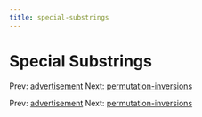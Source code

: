 ```yaml
---
title: special-substrings
---
```




# Special Substrings

Prev: [advertisement](advertisement.md) Next:
[permutation-inversions](permutation-inversions.md)

Prev: [advertisement](advertisement.md) Next:
[permutation-inversions](permutation-inversions.md)
